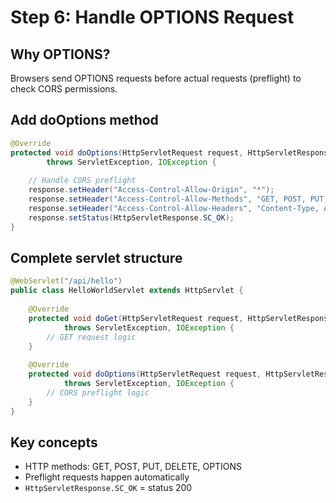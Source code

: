 # Step 6: Handle OPTIONS Request

## Why OPTIONS?

Browsers send OPTIONS requests before actual requests (preflight) to check CORS permissions.

## Add doOptions method

```java
@Override
protected void doOptions(HttpServletRequest request, HttpServletResponse response)
        throws ServletException, IOException {
    
    // Handle CORS preflight
    response.setHeader("Access-Control-Allow-Origin", "*");
    response.setHeader("Access-Control-Allow-Methods", "GET, POST, PUT, DELETE, OPTIONS");
    response.setHeader("Access-Control-Allow-Headers", "Content-Type, Authorization");
    response.setStatus(HttpServletResponse.SC_OK);
}
```

## Complete servlet structure

```java
@WebServlet("/api/hello")
public class HelloWorldServlet extends HttpServlet {
    
    @Override
    protected void doGet(HttpServletRequest request, HttpServletResponse response)
            throws ServletException, IOException {
        // GET request logic
    }
    
    @Override
    protected void doOptions(HttpServletRequest request, HttpServletResponse response)
            throws ServletException, IOException {
        // CORS preflight logic
    }
}
```

## Key concepts

- HTTP methods: GET, POST, PUT, DELETE, OPTIONS
- Preflight requests happen automatically
- `HttpServletResponse.SC_OK` = status 200